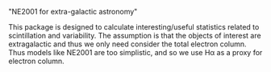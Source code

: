 "NE2001 for extra-galactic astronomy"

This package is designed to calculate interesting/useful statistics related to scintillation and variability.
The assumption is that the objects of interest are extragalactic and thus we only need consider the total electron column.
Thus models like NE2001 are too simplistic, and so we use Hα as a proxy for electron column.

